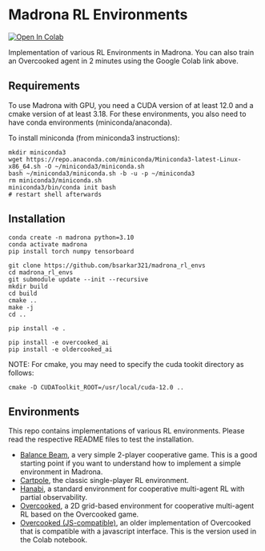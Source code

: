 # Madrona RL Environments

[![Open In Colab](https://colab.research.google.com/assets/colab-badge.svg)](https://colab.research.google.com/github/bsarkar321/madrona_rl_envs/blob/master/overcooked_compiled_colab.ipynb)

Implementation of various RL Environments in Madrona. You can also train an Overcooked agent in 2 minutes using the Google Colab link above.

## Requirements

To use Madrona with GPU, you need a CUDA version of at least 12.0 and a cmake version of at least 3.18. For these environments, you also need to have conda environments (miniconda/anaconda).

To install miniconda (from miniconda3 instructions):
```
mkdir miniconda3
wget https://repo.anaconda.com/miniconda/Miniconda3-latest-Linux-x86_64.sh -O ~/miniconda3/miniconda.sh
bash ~/miniconda3/miniconda.sh -b -u -p ~/miniconda3
rm miniconda3/miniconda.sh
miniconda3/bin/conda init bash
# restart shell afterwards
```


## Installation

```
conda create -n madrona python=3.10
conda activate madrona
pip install torch numpy tensorboard

git clone https://github.com/bsarkar321/madrona_rl_envs
cd madrona_rl_envs
git submodule update --init --recursive
mkdir build
cd build
cmake ..
make -j
cd ..

pip install -e .

pip install -e overcooked_ai
pip install -e oldercooked_ai
```

NOTE: For cmake, you may need to specify the cuda tookit directory as follows:

```
cmake -D CUDAToolkit_ROOT=/usr/local/cuda-12.0 ..
```

## Environments

This repo contains implementations of various RL environments. Please read the respective README files to test the installation.

- [Balance Beam](src/balance_beam_env/README.org), a very simple 2-player cooperative game. This is a good starting point if you want to understand how to implement a simple environment in Madrona.
- [Cartpole](src/cartpole_env/README.org), the classic single-player RL environment.
- [Hanabi](src/hanabi_env/README.org), a standard environment for cooperative multi-agent RL with partial observability.
- [Overcooked](src/overcooked_env/README.org), a 2D grid-based environment for cooperative multi-agent RL based on the Overcooked game.
- [Overcooked (JS-compatible)](src/overcooked2_env/README.org), an older implementation of Overcooked that is compatible with a javascript interface. This is the version used in the Colab notebook.
